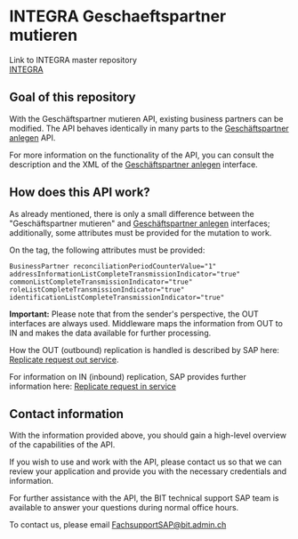 # INTEGRA Geschaeftspartner mutieren

Link to INTEGRA master repository  
[INTEGRA](https://github.com/Integra-SUPERB/INTEGRA)


## Goal of this repository
With the Geschäftspartner mutieren API, existing business partners can be modified. The API behaves identically in many parts to the [Geschäftspartner anlegen](https://github.com/Integra-SUPERB/INTEGRA_Geschaeftspartner-anlegen) API. 

For more information on the functionality of the API, you can consult the description and the XML of the [Geschäftspartner anlegen](https://github.com/Integra-SUPERB/INTEGRA_Geschaeftspartner-anlegen) interface.


## How does this API work?
As already mentioned, there is only a small difference between the "Geschäftspartner mutieren" and [Geschäftspartner anlegen](https://github.com/Integra-SUPERB/INTEGRA_Geschaeftspartner-anlegen) interfaces; additionally, some attributes must be provided for the mutation to work.

On the <BusinessPartner> tag, the following attributes must be provided:

`BusinessPartner reconciliationPeriodCounterValue="1"`  
`addressInformationListCompleteTransmissionIndicator="true"`  
`commonListCompleteTransmissionIndicator="true"`  
`roleListCompleteTransmissionIndicator="true"`  
`identificationListCompleteTransmissionIndicator="true"`  

**Important:** Please note that from the sender's perspective, the OUT interfaces are always used. Middleware maps the information from OUT to IN and makes the data available for further processing.

How the OUT (outbound) replication is handled is described by SAP here: [Replicate request out service](https://api.sap.com/api/OP_CO_MDG_BP_RPLCTRQ/resource).

For information on IN (inbound) replication, SAP provides further information here: [Replicate request in service](https://api.sap.com/api/OP_BUSINESSPARTNERSUITEBULKREPLIC/resource)


## Contact information
With the information provided above, you should gain a high-level overview of the capabilities of the API. 

If you wish to use and work with the API, please contact us so that we can review your application and provide you with the necessary credentials and information.

For further assistance with the API, the BIT technical support SAP team is available to answer your questions during normal office hours.

To contact us, please email FachsupportSAP@bit.admin.ch

